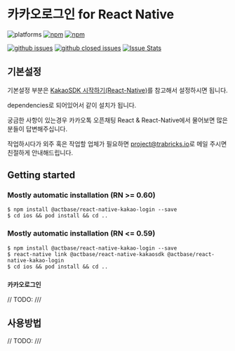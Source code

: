 # 카카오로그인 for React Native

![platforms](https://img.shields.io/badge/platforms-Android%20%7C%20iOS-brightgreen.svg?style=flat-square&colorB=191A17)
[![npm](https://img.shields.io/npm/v/@actbase/react-native-kakaosdk.svg?style=flat-square)](https://www.npmjs.com/package/@actbase/react-native-kakaosdk)
[![npm](https://img.shields.io/npm/dm/@actbase/react-native-kakaosdk.svg?style=flat-square&colorB=007ec6)](https://www.npmjs.com/package/@actbase/react-native-kakaosdk)


[![github issues](https://img.shields.io/github/issues/trabricks/react-native-kakaosdk.svg?style=flat-square)](https://github.com/trabricks/react-native-kakaosdk/issues)
[![github closed issues](https://img.shields.io/github/issues-closed/trabricks/react-native-kakaosdk.svg?style=flat-square&colorB=44cc11)](https://github.com/trabricks/react-native-kakaosdk/issues?q=is%3Aissue+is%3Aclosed)
[![Issue Stats](https://img.shields.io/issuestats/i/github/trabricks/react-native-kakaosdk.svg?style=flat-square&colorB=44cc11)](http://github.com/trabricks/react-native-kakaosdk/issues)

## 기본설정

기본설정 부분은 [KakaoSDK 시작하기(React-Native)](https://github.com/trabricks/react-native-kakaosdk)를 참고해서 설정하시면 됩니다.

dependencies로 되어있어서 같이 설치가 됩니다.

궁금한 사항이 있는경우 카카오톡 오픈채팅 React & React-Native에서 물어보면 많은 분들이 답변해주십니다.

작업하시다가 외주 혹은 작업할 업체가 필요하면 [project@trabricks.io](mailto:project@trabricks.io)로 메일 주시면 친절하게 안내해드립니다.


## Getting started

### Mostly automatic installation (RN >= 0.60)

```
$ npm install @actbase/react-native-kakao-login --save
$ cd ios && pod install && cd ..
```

### Mostly automatic installation (RN <= 0.59)

```
$ npm install @actbase/react-native-kakao-login --save
$ react-native link @actbase/react-native-kakaosdk @actbase/react-native-kakao-login
$ cd ios && pod install && cd ..
```

### `카카오로그인`

// TODO: ///


## 사용방법


// TODO: ///

